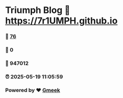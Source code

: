 # Triumph Blog :link: https://7r1UMPH.github.io 
### :page_facing_up: [76](https://7r1UMPH.github.io/tag.html) 
### :speech_balloon: 0 
### :hibiscus: 947012 
### :alarm_clock: 2025-05-19 11:05:59 
### Powered by :heart: [Gmeek](https://github.com/Meekdai/Gmeek)
